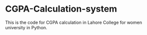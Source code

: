 # CGPA-Calculation-system
This is the code for CGPA calculation in Lahore College for women university in Python.
